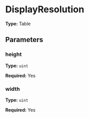 # DisplayResolution

**Type:** Table

## Parameters

### height

**Type:** `uint`

**Required:** Yes

### width

**Type:** `uint`

**Required:** Yes

